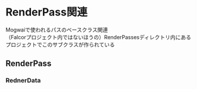 # RenderPass関連

Mogwaiで使われるパスのベースクラス関連  
（Falcorプロジェクト内ではないほうの）RenderPassesディレクトリ内にあるプロジェクトでこのサブクラスが作られている  

## RenderPass

### RednerData

<!--stackedit_data:
eyJoaXN0b3J5IjpbMTcwNTg5NDIzNiwyMzg1MjUwMCw3Njg4ND
g4MzUsLTI2NzAzODMwOSw3MzA5OTgxMTZdfQ==
-->